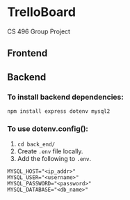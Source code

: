 # TrelloBoard
CS 496 Group Project

## Frontend

## Backend
### To install backend dependencies:
```npm install express dotenv mysql2```

### To use dotenv.config():
1. `cd back_end/`
2. Create `.env` file locally.
3. Add the following to `.env`.
```
MYSQL_HOST="<ip_addr>"
MYSQL_USER="<username>"
MYSQL_PASSWORD="<password>"
MYSQL_DATABASE="<db_name>"
```
